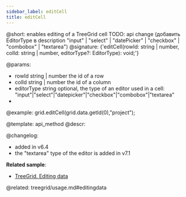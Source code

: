 ```yaml
---
sidebar_label: editCell
title: editCell
---          
```


@short: enables editing of a TreeGrid cell
TODO: api change (добавить EditorType в description "input" | "select" | "datePicker" | "checkbox" | "combobox" | "textarea")
@signature: {'editCell(rowId: string | number, colId: string | number, editorType?: EditorType): void;'}

@params:
- rowId 		string | number				the id of a row
- colId 		string | number 			the id of a column
- editorType    string          optional, the type of an editor used in a cell: "input"|"select"|"datepicker"|"checkbox"|"combobox"|"textarea"
- 
@example:
grid.editCell(grid.data.getId(0),"project");

@template: api_method
@descr:

@changelog:
- added in v6.4
- the "textarea" type of the editor is added in v7.1

**Related sample**:
- [TreeGrid. Editing data](https://snippet.dhtmlx.com/zm6wh1ss)

@related: treegrid/usage.md#editingdata
